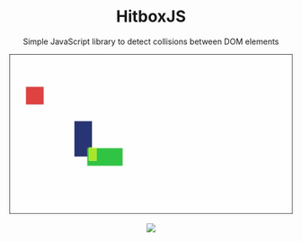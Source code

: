 <h1 align="center">HitboxJS</h1>
<p align="center">
  <span>Simple JavaScript library to detect collisions between DOM elements</span>
</p>
<p align="center">
    <img src="./docs/.gitbook/assets/debug.gif?raw=true" />
<p align="center">
  <a href="https://github.com/leoboyerbx/hitbox-js/actions?query=workflow%3ACI">
    <img src="https://github.com/leoboyerbx/hitbox-js/workflows/CI/badge.svg" />
  </a>
</p>
